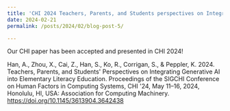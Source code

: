 ```yaml
---
title: 'CHI 2024 Teachers, Parents, and Students perspectives on Integrating Generative AI into Elementary Literacy Education'
date: 2024-02-21
permalink: /posts/2024/02/blog-post-5/

---
```


Our CHI paper has been accepted and presented in CHI 2024!

Han, A., Zhou, X., Cai, Z., Han, S., Ko, R., Corrigan, S., & Peppler, K. 2024. Teachers, Parents, and Students' Perspectives on Integrating Generative AI into Elementary Literacy Education. Proceedings of the SIGCHI Conference on Human Factors in Computing Systems, CHI '24, May 11–16, 2024, Honolulu, HI, USA: Association for Computing Machinery. https://doi.org/10.1145/3613904.3642438
